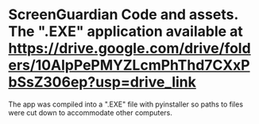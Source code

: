 # ScreenGuardian Code and assets. The ".EXE" application available at https://drive.google.com/drive/folders/10AlpPePMYZLcmPhThd7CXxPbSsZ306ep?usp=drive_link
The app was compiled into a ".EXE" file with pyinstaller so paths to files were cut down to accommodate other computers.
